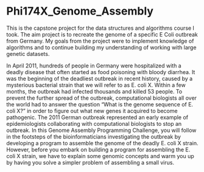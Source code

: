# Phi174X_Genome_Assembly
This is the capstone project for the data structures and algorithms course I took. The aim project is to recreate the genome of a specific E Coli outbreak from Germany. My goals from the project were to implement knowledge of algorithms and to continue building my understanding of working with large genetic datasets. 


In April 2011, hundreds of people in Germany were hospitalized with a deadly disease that often started as food poisoning with bloody diarrhea. It was the beginning of the deadliest outbreak in recent history, caused by a mysterious bacterial strain that we will refer to as E. coli X. Within a few months, the outbreak had infected thousands and killed 53 people. To prevent the further spread of the outbreak, computational biologists all over the world had to answer the question “What is the genome sequence of E. coli X?” in order to figure out what new genes it acquired to become pathogenic. The 2011 German outbreak represented an early example of epidemiologists collaborating with computational biologists to stop an outbreak. In this Genome Assembly Programming Challenge, you will follow in the footsteps of the bioinformaticians investigating the outbreak by developing a program to assemble the genome of the deadly E. coli X strain. However, before you embark on building a program for assembling the E. coli X strain, we have to explain some genomic concepts and warm you up by having you solve a simpler problem of assembling a small virus.
